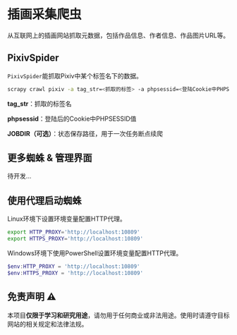 # 插画采集爬虫

从互联网上的插画网站抓取元数据，包括作品信息、作者信息、作品图片URL等。

## PixivSpider

`PixivSpider`能抓取Pixiv中某个标签名下的数据。

```bash
scrapy crawl pixiv -a tag_str=<抓取的标签> -a phpsessid=<登陆Cookie中PHPSESSID值> -s JOBDIR=working/pixiv_spider
```

**tag_str**：抓取的标签名

**phpsessid**：登陆后的Cookie中PHPSESSID值

**JOBDIR（可选）**：状态保存路径，用于一次任务断点续爬

## 更多蜘蛛 & 管理界面

待开发...

## 使用代理启动蜘蛛

Linux环境下设置环境变量配置HTTP代理。

```bash
export HTTP_PROXY='http://localhost:10809'
export HTTPS_PROXY='http://localhost:10809'
```

Windows环境下使用PowerShell设置环境变量配置HTTP代理。

```powershell
$env:HTTP_PROXY = 'http://localhost:10809'
$env:HTTPS_PROXY = 'http://localhost:10809'
```

## 免责声明 ⚠️

本项目**仅限于学习和研究用途**，请勿用于任何商业或非法用途。使用时请遵守目标网站的相关规定和法律法规。
